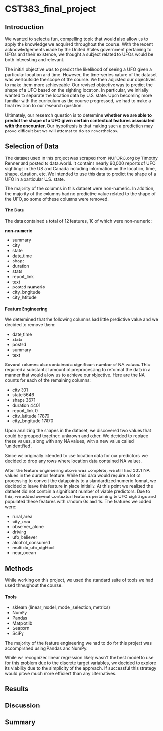 # CST383_final_project
## Introduction

We wanted to select a fun, compelling topic that would also allow us to apply the knowledge we acquired throughout the course. With the recent acknowledgements made by the United States government pertaining to UFOs and their existence, we thought a subject related to UFOs would be both interesting and relevant.

The initial objective was to predict the likelihood of seeing a UFO given a particular location and time. However, the time-series nature of the dataset was well outside the scope of the course. We then adjusted our objectives to make them more achieveable. Our revised objective was to predict the shape of a UFO based on the sighting location. In particular, we initially wanted to separate the location data by U.S. state. Upon becoming more familiar with the curriculum as the course progressed, we had to make a final revision to our research question. 

Ultimately, our research question is to determine **whether we are able to predict the shape of a UFO given certain contextual features associated with the encounter**. Our hypothesis is that making such a prediction may prove difficult but we will attempt to do so nevertheless.

## Selection of Data

The dataset used in this project was scraped from NUFORC.org by Timothy Renner and posted to data.world. It contains nearly 90,000 reports of UFO sightings in the US and Canada including information on the location, time, shape, duration, etc. We intended to use this data to predict the shape of a UFO in a particular U.S. state.

The majority of the columns in this dataset were non-numeric. In addition, the majority of the columns had no predictive value related to the shape of the UFO, so
some of these columns were removed.

#### The Data

The data contained a total of 12 features, 10 of which were non-numeric:

**non-numeric**
- summary
- city
- state
- date_time
- shape
- duration
- stats
- report_link
- text
- posted
**numeric**
- city_longitude
- city_latitude

#### Feature Engineering

We determined that the following columns had little predictive value and we decided to remove them:

- date_time
- stats
- posted
- summary
- text

Several columns also contained a significant number of NA values. This required a substantial amount of preprocessing to reformat the data in a manner that would allow us to achieve our objective. Here are the NA counts for each of the remaining columns:

- city                301
- state              5646
- shape              3671
- duration           4401
- report_link           0
- city_latitude     17870
- city_longitude    17870

Upon analizing the shapes in the dataset, we discovered two values that could be grouped together: unknown and other. We decided to replace these values, along with any NA values, with a new value called 'unidentified'.

Since we originally intended to use location data for our predictors, we decided to drop any rows where location data contained NA values.

After the feature engineering above was complete, we still had 3351 NA values in the duration feature. While this data would require a lot of processing to convert the datapoints to a standardized numeric format, we decided to leave this feature in place initially. At this point we realized the dataset did not contain a significant number of viable predictors. Due to this, we added several contextual features pertaining to UFO sightings and populated these features with random 0s and 1s. The features we added were:

- rural_area
- city_area
- observer_alone
- driving
- ufo_believer
- alcohol_consumed
- multiple_ufo_sighted
- near_ocean

## Methods

While working on this project, we used the standard suite of tools we had used throughout the course. 

#### Tools
- sklearn (linear_model, model_selection, metrics)
- NumPy
- Pandas
- Matplotlib
- Seaborn
- SciPy

The majority of the feature engineering we had to do for this project was accomplished using Pandas and NumPy.

While we recognized linear regression likely wasn't the best model to use for this problem due to the discrete target variables, we decided to explore its viability due to the simplicity of the approach. If successful this strategy would prove much more efficient than any alternatives.

## Results



## Discussion

## Summary